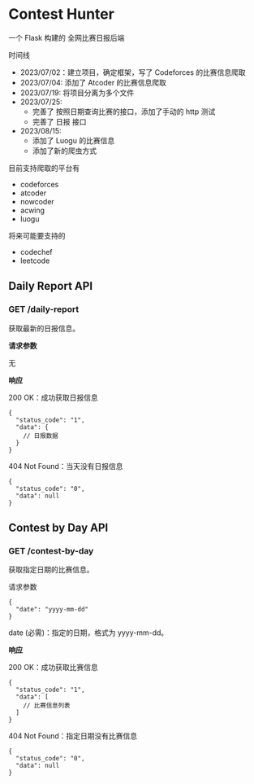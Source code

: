 # Contest Hunter 

一个 Flask 构建的 全网比赛日报后端

<!-- 目前支持 Codeforces 的比赛信息爬取 -->

时间线

- 2023/07/02：建立项目，确定框架，写了 Codeforces 的比赛信息爬取
- 2023/07/04: 添加了 Atcoder 的比赛信息爬取
- 2023/07/19: 将项目分离为多个文件
- 2023/07/25: 
    - 完善了 按照日期查询比赛的接口，添加了手动的 http 测试
    - 完善了 日报 接口
- 2023/08/15:
    - 添加了 Luogu 的比赛信息
    - 添加了新的爬虫方式
  
目前支持爬取的平台有

- codeforces
- atcoder
- nowcoder
- acwing
- luogu

将来可能要支持的

- codechef
- leetcode

## Daily Report API
### GET /daily-report

获取最新的日报信息。

**请求参数**

无

**响应**

200 OK：成功获取日报信息
```
{
  "status_code": "1",
  "data": {
    // 日报数据
  }
}
```

404 Not Found：当天没有日报信息
```
{
  "status_code": "0",
  "data": null
}
```

## Contest by Day API
### GET /contest-by-day
获取指定日期的比赛信息。

请求参数
```
{
  "date": "yyyy-mm-dd"
}
```
date (必需)：指定的日期，格式为 yyyy-mm-dd。

**响应**

200 OK：成功获取比赛信息
```
{
  "status_code": "1",
  "data": [
    // 比赛信息列表
  ]
}
```
404 Not Found：指定日期没有比赛信息
```
{
  "status_code": "0",
  "data": null
}
```
